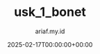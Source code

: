 ---
title: "usk_1_bonet"
date: 2025-02-17T00:00:00+00:00
author: ariaf.my.id
layout: link
url_to_redirect: "https://docs.ariaf.my.id/blog/ukk_p5"
tags: [blog, link]
---
